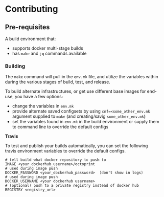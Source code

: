 # Contributing

## Pre-requisites

A build environment that:
- supports docker multi-stage builds
- has `make` and `jq` commands available

### Building

The `make` command will pull in the `env.mk` file, and 
utilize the variables within during the various stages of build,
test, and release.

To build alternate infrastructures, or get use different base images
for end-use, you have a few options:

- change the variables in `env.mk`
- provide alternate saved configsets by using `cnf=<some_other_env.mk`
argument supplied to `make` (and creating/savig `some_other_env.mk`) 
- set the variables found in `env.mk` in the build environment or supply them to command line
to override the default configs

**Travis**

To test and publish your builds automatically, you can set the following travis
environment variables to override the default configs.

```
# tell build what docker repository to push to
IMAGE <your_dockerhub_username>/octoprint
# used during image push
DOCKER_PASSWORD <your_dockerhub_password>  (don't show in logs)
# used during image push
DOCKER_USERNAME <your dockerhub username> 
# (optional) push to a private registry instead of docker hub
REGISTRY <registry_url>
```

